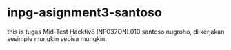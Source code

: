# inpg-asignment3-santoso
<p>this is tugas Mid-Test Hacktiv8 INP037ONL010 santoso nugroho, di kerjakan sesimple mungkin sebisa mungkin.</p>
